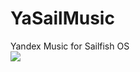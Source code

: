 # YaSailMusic
Yandex Music for Sailfish OS
<br>
<img src="https://openrepos.net/sites/default/files/packages/8407/screenshot-6eided.jpg" />
